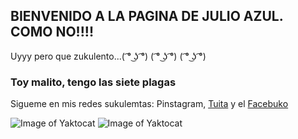 ## BIENVENIDO A LA PAGINA DE JULIO AZUL. COMO NO!!!!

Uyyy pero que zukulento...( ͡° ͜ʖ ͡°)   ( ͡° ͜ʖ ͡°)    ( ͡° ͜ʖ ͡°)

### Toy malito, tengo las siete plagas

Sigueme en mis redes sukulemtas: Pinstagram, [Tuita](https://twitter.com/DarkReitor) y el [Facebuko](https://www.facebook.com/darkreitor)

![Image of Yaktocat](https://raw.githubusercontent.com/DarkReitor/hello-word/master/dsc_1191_1.jpg)
![Image of Yaktocat](https://raw.githubusercontent.com/DarkReitor/hello-word/master/licht_542419.jpg)
